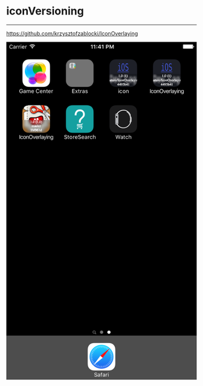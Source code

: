 # iconVersioning
---

<https://github.com/krzysztofzablocki/IconOverlaying>

![IconOverlaying](https://github.com/iOSDevLog/iOSDevLog/raw/master/assets/img/IconOverlaying.png)

